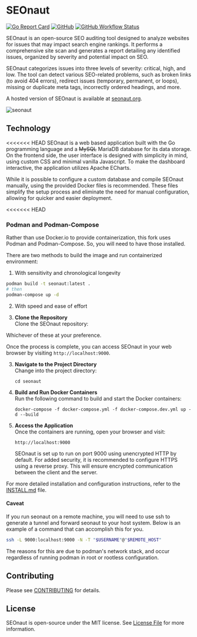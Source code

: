 # SEOnaut
[![Go Report Card](https://goreportcard.com/badge/github.com/stjudewashere/seonaut)](https://goreportcard.com/report/github.com/stjudewashere/seonaut) [![GitHub](https://img.shields.io/github/license/StJudeWasHere/seonaut)](LICENSE) [![GitHub Workflow Status](https://img.shields.io/github/actions/workflow/status/StJudeWasHere/seonaut/test.yml)](https://github.com/StJudeWasHere/seonaut/actions/workflows/test.yml)

SEOnaut is an open-source SEO auditing tool designed to analyze websites for issues that may impact search engine rankings. It performs a comprehensive site scan and generates a report detailing any identified issues, organized by severity and potential impact on SEO.

SEOnaut categorizes issues into three levels of severity: critical, high, and low. The tool can detect various SEO-related problems, such as broken links (to avoid 404 errors), redirect issues (temporary, permanent, or loops), missing or duplicate meta tags, incorrectly ordered headings, and more.

A hosted version of SEOnaut is available at [seonaut.org](https://seonaut.org).

![seonaut](https://github.com/user-attachments/assets/6184b418-bd54-4456-9266-fcfd4ce5726d)

## Technology

<<<<<<< HEAD
SEOnaut is a web based application built with the Go programming language and a ~~MySQL~~ MariaDB database for its data storage. On the frontend side, the user interface is designed with simplicity in mind, using custom CSS and minimal vanilla Javascript. To make the dashboard interactive, the application utilizes Apache ECharts.

While it is possible to configure a custom database and compile SEOnaut manually, using the provided Docker files is recommended. These files simplify the setup process and eliminate the need for manual configuration, allowing for quicker and easier deployment.

<<<<<<< HEAD
### Podman and Podman-Compose

Rather than use Docker.io to provide containerization, this fork uses Podman and Podman-Compose. So, you will need to have those installed.

There are two methods to build the image and run containerized environment:

1. With sensitivity and chronological longevity

```bash
podman build -t seonaut:latest .
# then
podman-compose up -d
```

2. With speed and ease of effort

2. **Clone the Repository**  
   Clone the SEOnaut repository:

Whichever of these at your preference.

Once the process is complete, you can access SEOnaut in your web browser by visiting ```http://localhost:9000```.

3. **Navigate to the Project Directory**  
   Change into the project directory:

   `cd seonaut`

4. **Build and Run Docker Containers**  
   Run the following command to build and start the Docker containers:

   `docker-compose -f docker-compose.yml -f docker-compose.dev.yml up -d --build`

5. **Access the Application**  
   Once the containers are running, open your browser and visit:

   `http://localhost:9000`

   SEOnaut is set up to run on port 9000 using unencrypted HTTP by default. For added security, it is recommended to configure HTTPS using a reverse proxy. This will ensure encrypted communication between the client and the server.

For more detailed installation and configuration instructions, refer to the [INSTALL.md](docs/INSTALL.md) file.

#### Caveat

If you run seonaut on a remote machine, you will need to use ssh to generate a tunnel and forward seonaut to your host system. Below is an example of a command that can accomplish this for you. 

```bash
ssh -L 9000:localhost:9000 -N -T "$USERNAME"@"$REMOTE_HOST"
```

The reasons for this are due to podman's network stack, and occur regardless of running podman in root or rootless configuration.

## Contributing

Please see [CONTRIBUTING](docs/CONTRIBUTING.md) for details.

## License

SEOnaut is open-source under the MIT license. See [License File](LICENSE) for more information.
